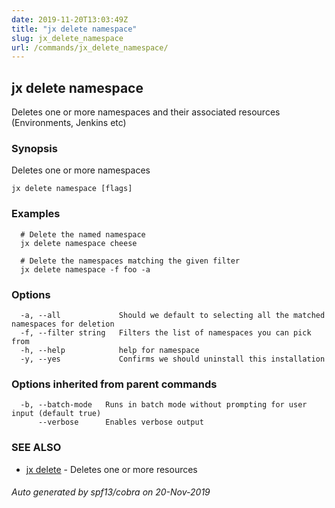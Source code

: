 ```yaml
---
date: 2019-11-20T13:03:49Z
title: "jx delete namespace"
slug: jx_delete_namespace
url: /commands/jx_delete_namespace/
---
```

## jx delete namespace

Deletes one or more namespaces and their associated resources (Environments, Jenkins etc)

### Synopsis

Deletes one or more namespaces

```
jx delete namespace [flags]
```

### Examples

```
  # Delete the named namespace
  jx delete namespace cheese
  
  # Delete the namespaces matching the given filter
  jx delete namespace -f foo -a
```

### Options

```
  -a, --all             Should we default to selecting all the matched namespaces for deletion
  -f, --filter string   Filters the list of namespaces you can pick from
  -h, --help            help for namespace
  -y, --yes             Confirms we should uninstall this installation
```

### Options inherited from parent commands

```
  -b, --batch-mode   Runs in batch mode without prompting for user input (default true)
      --verbose      Enables verbose output
```

### SEE ALSO

* [jx delete](/commands/jx_delete/)	 - Deletes one or more resources

###### Auto generated by spf13/cobra on 20-Nov-2019
